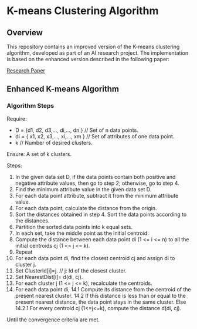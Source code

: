 # K-means Clustering Algorithm

## Overview

This repository contains an improved version of the K-means clustering algorithm, developed as part of an AI research project. The implementation is based on the enhanced version described in the following paper:

[Research Paper](https://citeseerx.ist.psu.edu/document?repid=rep1&type=pdf&doi=5b4d09f41f8fa28c8f4ac3e7b8a474ae9f84b197)

## Enhanced K-means Algorithm

### Algorithm Steps

Require: 
- D = {d1, d2, d3,..., di,..., dn } // Set of n data points.
- di = { x1, x2, x3,..., xi,..., xm } // Set of attributes of one data point.
- k // Number of desired clusters.

Ensure: 
A set of k clusters.

Steps:
1. In the given data set D, if the data points contain both positive and negative attribute values, then go to step 2; otherwise, go to step 4.
2. Find the minimum attribute value in the given data set D.
3. For each data point attribute, subtract it from the minimum attribute value.
4. For each data point, calculate the distance from the origin.
5. Sort the distances obtained in step 4. Sort the data points according to the distances.
6. Partition the sorted data points into k equal sets.
7. In each set, take the middle point as the initial centroid.
8. Compute the distance between each data point di (1 <= i <= n) to all the initial centroids cj (1 <= j <= k).
9. Repeat
10. For each data point di, find the closest centroid cj and assign di to cluster j.
11. Set ClusterId[i]=j. // j: Id of the closest cluster.
12. Set NearestDist[i]= d(di, cj).
13. For each cluster j (1 <= j <= k), recalculate the centroids.
14. For each data point di,
    14.1 Compute its distance from the centroid of the present nearest cluster.
    14.2 If this distance is less than or equal to the present nearest distance, the data point stays in the same cluster.
    Else
    14.2.1 For every centroid cj (1<=j<=k), compute the distance d(di, cj).

Until the convergence criteria are met.
